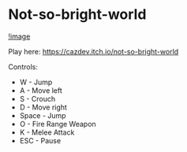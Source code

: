 # Not-so-bright-world

[!image](https://img.itch.zone/aW1nLzMzMzU5NjEucG5n/315x250%23c/rre%2BpC.png)

Play here: https://cazdev.itch.io/not-so-bright-world

Controls:
- W - Jump
- A - Move left
- S - Crouch
- D - Move right
- Space - Jump
- O - Fire Range Weapon
- K - Melee Attack
- ESC - Pause

